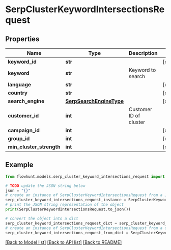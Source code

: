 # SerpClusterKeywordIntersectionsRequest


## Properties

Name | Type | Description | Notes
------------ | ------------- | ------------- | -------------
**keyword_id** | **str** |  | [optional] 
**keyword** | **str** | Keyword to search | 
**language** | **str** |  | [optional] 
**country** | **str** |  | [optional] 
**search_engine** | [**SerpSearchEngineType**](SerpSearchEngineType.md) |  | [optional] 
**customer_id** | **int** | Customer ID of cluster | 
**campaign_id** | **int** |  | [optional] 
**group_id** | **int** |  | [optional] 
**min_cluster_strength** | **int** |  | [optional] 

## Example

```python
from flowhunt.models.serp_cluster_keyword_intersections_request import SerpClusterKeywordIntersectionsRequest

# TODO update the JSON string below
json = "{}"
# create an instance of SerpClusterKeywordIntersectionsRequest from a JSON string
serp_cluster_keyword_intersections_request_instance = SerpClusterKeywordIntersectionsRequest.from_json(json)
# print the JSON string representation of the object
print(SerpClusterKeywordIntersectionsRequest.to_json())

# convert the object into a dict
serp_cluster_keyword_intersections_request_dict = serp_cluster_keyword_intersections_request_instance.to_dict()
# create an instance of SerpClusterKeywordIntersectionsRequest from a dict
serp_cluster_keyword_intersections_request_from_dict = SerpClusterKeywordIntersectionsRequest.from_dict(serp_cluster_keyword_intersections_request_dict)
```
[[Back to Model list]](../README.md#documentation-for-models) [[Back to API list]](../README.md#documentation-for-api-endpoints) [[Back to README]](../README.md)


